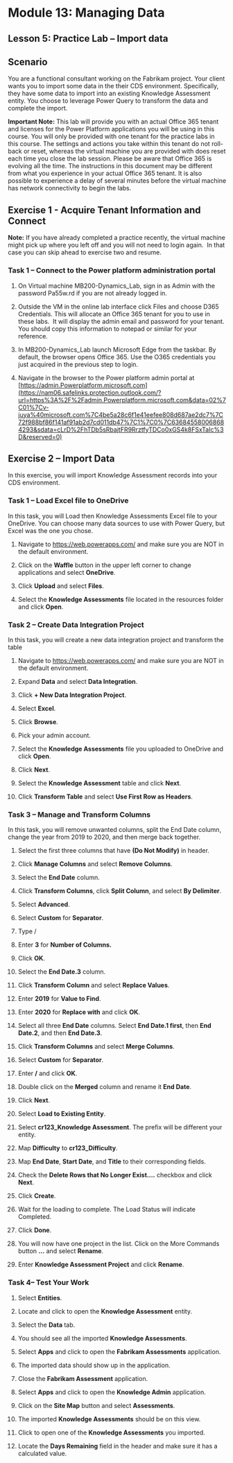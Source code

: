 Module 13: Managing Data
=======================

## Lesson 5: Practice Lab – Import data

Scenario
--------

You are a functional consultant working on the Fabrikam project. Your client
wants you to import some data in the their CDS environment. Specifically, they
have some data to import into an existing Knowledge Assessment entity. You
choose to leverage Power Query to transform the data and complete the import.

**Important Note:** This lab will provide you with an actual Office 365 tenant
and licenses for the Power Platform applications you will be using in this
course. You will only be provided with one tenant for the practice labs in this
course. The settings and actions you take within this tenant do not roll-back or
reset, whereas the virtual machine you are provided with does reset each time
you close the lab session. Please be aware that Office 365 is evolving all the time. The
instructions in this document may be different from what you experience in your
actual Office 365 tenant. It is also possible to experience a delay of several
minutes before the virtual machine has network connectivity to begin the labs.

Exercise 1 - Acquire Tenant Information and Connect
---------------------------------------------------

**Note:** If you have already completed a practice recently, the virtual machine
might pick up where you left off and you will not need to login again.  In that
case you can skip ahead to exercise two and resume.

### Task 1 – Connect to the Power platform administration portal

1.  On Virtual machine MB200-Dynamics_Lab, sign in as Admin with the password
    Pa55w.rd if you are not already logged in.

2.  Outside the VM in the online lab interface click Files and choose D365
    Credentials. This will allocate an Office 365 tenant for you to use in these
    labs.  It will display the admin email and password for your tenant.  You
    should copy this information to notepad or similar for your reference.

3.  In MB200-Dynamics_Lab launch Microsoft Edge from the taskbar. By default,
    the browser opens Office 365. Use the O365 credentials you just acquired in
    the previous step to login.

4.  Navigate in the browser to the Power platform admin portal at
    [https://admin.Powerplatform.microsoft.com](https://nam06.safelinks.protection.outlook.com/?url=https%3A%2F%2Fadmin.Powerplatform.microsoft.com&data=02%7C01%7Cv-juya%40microsoft.com%7C4be5a28c6f1e41eefee808d687ae2dc7%7C72f988bf86f141af91ab2d7cd011db47%7C1%7C0%7C636845580068684293&sdata=cLrD%2FhTDb5sRbajtFR9RrztfyTDCo0xGS4k8FSxTaIc%3D&reserved=0)

Exercise 2 – Import Data
------------------------

In this exercise, you will import Knowledge Assessment records into your CDS
environment.

### Task 1 – Load Excel file to OneDrive

In this task, you will Load then Knowledge Assessments Excel file to your
OneDrive. You can choose many data sources to use with Power Query, but Excel
was the one you chose.

1.  Navigate to <https://web.powerapps.com/> and make sure you are NOT in the
    default environment.

2.  Click on the **Waffle** button in the upper left corner to change
    applications and select **OneDrive**.

3.  Click **Upload** and select **Files**.

4.  Select the **Knowledge Assessments** file located in the resources folder
    and click **Open**.

### Task 2 – Create Data Integration Project

In this task, you will create a new data integration project and transform the
table

1.  Navigate to <https://web.powerapps.com/> and make sure you are NOT in the
    default environment.

2.  Expand **Data** and select **Data Integration**.

3.  Click **+ New Data Integration Project**.

4.  Select **Excel**.

5.  Click **Browse**.

6.  Pick your admin account.

7.  Select the **Knowledge Assessments** file you uploaded to OneDrive and click
    **Open**.

8.  Click **Next**.

9.  Select the **Knowledge Assessment** table and click **Next**.

10. Click **Transform Table** and select **Use First Row as Headers**.

### Task 3 – Manage and Transform Columns

In this task, you will remove unwanted columns, split the End Date column,
change the year from 2019 to 2020, and then merge back together.

1.  Select the first three columns that have **(Do Not Modify)** in header.

2.  Click **Manage Columns** and select **Remove Columns**.

3.  Select the **End Date** column.

4.  Click **Transform Columns**, click **Split Column**, and select **By
    Delimiter**.

5.  Select **Advanced**.

6.  Select **Custom** for **Separator**.

7.  Type /

8.  Enter **3** for **Number of Columns.**

9.  Click **OK**.

10. Select the **End Date.3** column.

11. Click **Transform Column** and select **Replace Values**.

12. Enter **2019** for **Value to Find**.

13. Enter **2020** for **Replace with** and click **OK**.

14. Select all three **End Date** columns. Select **End Date.1 first**, then
    **End Date.2**, and then **End Date.3**.

15. Click **Transform Columns** and select **Merge Columns**.

16. Select **Custom** for **Separator**.

17. Enter **/** and click **OK**.

18. Double click on the **Merged** column and rename it **End Date**.

19. Click **Next**.

20. Select **Load to Existing Entity**.

21. Select **cr123_Knowledge Assessment**. The prefix will be different your
    entity.

22. Map **Difficulty** to **cr123_Difficulty**.

23. Map **End Date**, **Start Date**, and **Title** to their corresponding
    fields.

24. Check the **Delete Rows that No Longer Exist….** checkbox and click
    **Next**.

25. Click **Create**.

26. Wait for the loading to complete. The Load Status will indicate Completed.

27. Click **Done**.

28. You will now have one project in the list. Click on the More Commands button
    **…** and select **Rename**.

29. Enter **Knowledge Assessment Project** and click **Rename**.

### Task 4– Test Your Work

1.  Select **Entities**.

2.  Locate and click to open the **Knowledge Assessment** entity.

3.  Select the **Data** tab.

4.  You should see all the imported **Knowledge Assessments**.

5.  Select **Apps** and click to open the **Fabrikam Assessments** application.

6.  The imported data should show up in the application.

7.  Close the **Fabrikam Assessment** application.

8.  Select **Apps** and click to open the **Knowledge Admin** application.

9.  Click on the **Site Map** button and select **Assessments**.

10. The imported **Knowledge Assessments** should be on this view.

11. Click to open one of the **Knowledge Assessments** you imported.

12. Locate the **Days Remaining** field in the header and make sure it has a
    calculated value.
